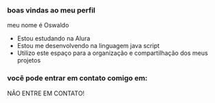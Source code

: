 ### boas vindas ao meu perfil

meu nome é Oswaldo

- Estou estudando na Alura
- Estou me desenvolvendo na linguagem java script
- Utilizo este espaço para a organização e compartilhação dos meus projetos

### você pode entrar em contato comigo em:

 NÃO ENTRE EM CONTATO!
